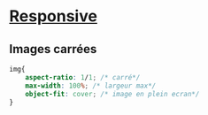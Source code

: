 # [Responsive](readme.md)

## Images carrées

```css
img{
    aspect-ratio: 1/1; /* carré*/
    max-width: 100%; /* largeur max*/
    object-fit: cover; /* image en plein ecran*/
}
```